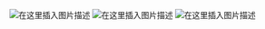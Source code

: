 ![在这里插入图片描述](https://img-blog.csdnimg.cn/20190411154846966.png?x-oss-process=image/watermark,type_ZmFuZ3poZW5naGVpdGk,shadow_10,text_aHR0cHM6Ly9ibG9nLmNzZG4ubmV0L3FxXzM5ODcxNDk4,size_16,color_FFFFFF,t_70)
![在这里插入图片描述](https://img-blog.csdnimg.cn/20190411154939723.png?x-oss-process=image/watermark,type_ZmFuZ3poZW5naGVpdGk,shadow_10,text_aHR0cHM6Ly9ibG9nLmNzZG4ubmV0L3FxXzM5ODcxNDk4,size_16,color_FFFFFF,t_70)
![在这里插入图片描述](https://img-blog.csdnimg.cn/20190411154955767.png?x-oss-process=image/watermark,type_ZmFuZ3poZW5naGVpdGk,shadow_10,text_aHR0cHM6Ly9ibG9nLmNzZG4ubmV0L3FxXzM5ODcxNDk4,size_16,color_FFFFFF,t_70)
